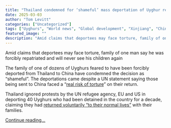 ```yaml
---
title: "Thailand condemned for ‘shameful’ mass deportation of Uyghur refugees to China"
date: 2025-03-03
author: "Tom Levitt"
categories: ["Uncategorized"]
tags: ["Uyghurs", "World news", "Global development", "Xinjiang", "China", "Asia Pacific", "Human rights", "Thailand", "Refugees", "Islam", "Religion"]
featured_image: ""
description: "Amid claims that deportees may face torture, family of one man say he was forcibly repatriated and will never see his children againThe family of one of dozens ..."
---
```


Amid claims that deportees may face torture, family of one man say he was forcibly repatriated and will never see his children again

The family of one of dozens of Uyghurs feared to have been forcibly deported from Thailand to China have condemned the decision as “shameful”. The deportations came despite a UN statement saying those being sent to China faced a “[real risk of torture](https://news.un.org/en/story/2025/02/1160586)” on their return.

Thailand ignored protests by the UN refugee agency, EU and US in deporting 40 Uyghurs who had been detained in the country for a decade, claiming they had [returned voluntarily “to their normal lives”](https://www.straitstimes.com/asia/se-asia/thailand-should-be-commended-for-uighur-deportation-thai-deputy-pm-says) with their families.

[Continue reading...](https://www.theguardian.com/global-development/2025/mar/03/thailand-condemned-for-shameful-mass-deportation-of-uyghur-refugees-to-china)
